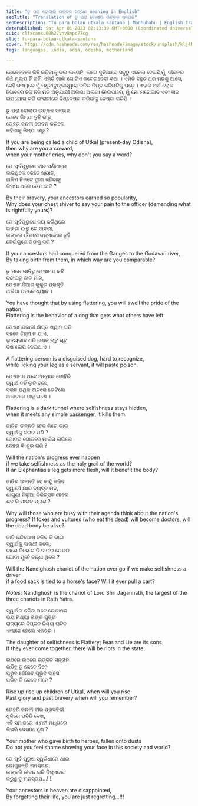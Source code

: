 ```yaml
---
title: "ତୁ ପରା ବୋଲାଉ ଉତ୍କଳ ସନ୍ତାନ meaning in English"
seoTitle: "Translation of ତୁ ପରା ବୋଲାଉ ଉତ୍କଳ ସନ୍ତାନ"
seoDescription: "Tu para bolau utkala santana | Madhubabu | English Translation | Utkala | Kalinga | Odra"
datePublished: Sat Apr 01 2023 02:13:39 GMT+0000 (Coordinated Universal Time)
cuid: clfxcaoxu00h27vnv8npc77cg
slug: tu-para-bolau-utkala-santana
cover: https://cdn.hashnode.com/res/hashnode/image/stock/unsplash/klj4MrR4Djk/upload/4ffae47908714f6e50444e576256a19c.jpeg
tags: languages, india, odia, odisha, motherland

---
```


ବେଳେବେଳେ କିଛି କରିବାକୁ ଭଲ ଲାଗେନି, ଲାଗେ ଦୁନିଆରେ ସବୁଠୁ ଏକେଲା ହେଉଛି ମୁଁ, ଜୀବନର କିଛି ମୂଲ୍ୟ ହିଁ ନାହିଁ, ଏମିତି ଖାଲି ଗୋଟିଏ କଟେଇଦେବା କଥା । ଏମିତି ବହୁତ ଥର ମନକୁ ଆସେ, ସେହି ସମୟରେ ମୁଁ ମଧୁବାବୁଙ୍କଦ୍ୱାରା ରଚିତ ନିମ୍ନ କବିତାଟିକୁ ପଢ଼େ । ଏହାର ଅର୍ଥ ଲୋକ ହିସାବରେ ନିଜ ନିଜ ମତ ଅନୁଯାୟୀ ଅଲଗା ଅଲଗା ହେଇପାରେ, ମୁଁ ମୋ ମନୋଭାବ ଏବଂ ଜ୍ଞାନ ଉପଯୋଗ କରି ଇଂରାଜୀରେ ବିଶ୍ଳେଷଣ କରିବାକୁ ଚେଷ୍ଟା କରିଛି ।

ତୁ ପରା ବୋଲାଉ ଉତ୍କଳ ସନ୍ତାନ  
ତେବେ କିମ୍ପା ତୁହି ଭୀରୁ,  
ତୋହର ଜନନୀ ରୋଦନ କରିଲେ  
କହିବାକୁ କିମ୍ପା ଡରୁ ?

If you are being called a child of Utkal (present-day Odisha),  
then why are you a coward,  
when your mother cries, why don't you say a word?

ତୋ ପୂର୍ବପୁରୁଷେ ବୀର ପଣିଆରେ  
ଲଭିଥିଲେ କେତେ ଖ୍ୟାତି,  
ହାକିମ ନିକଟେ ଦୁଃଖ କହିବାକୁ  
କିମ୍ପା ଥରେ ତୋର ଛାତି ?

By their bravery, your ancestors earned so popularity,  
Why does your chest shiver to say your pain to the officer (demanding what is rightfully yours)?

ତୋ ପୂର୍ବପୁରୁଷେ ଜୟ କରିଥିଲେ  
ଗଙ୍ଗା ଠାରୁ ଗୋଦାବରୀ,  
ତାଙ୍କର ଔରସେ ଜନ୍ମହୋଇ ତୁହି  
କେଉଁଗୁଣେ ତାଙ୍କୁ ସରି ?

If your ancestors had conquered from the Ganges to the Godavari river,  
By taking birth from them, in which way are you comparable?

ତୁ ମନେ ଭାବିଛୁ ତୋଷାମଦ କରି  
ବଢାଇବୁ ଜାତି ମାନ,  
ତୋଷାମଦିଆର କୁକୁର ପ୍ରକୃତି  
ଅଇଁଠା ପତରେ ଧ୍ୟାନ ।

You have thought that by using flattering, you will swell the pride of the nation,  
Flattering is the behavior of a dog that gets what others have left.

ତୋଷାମଦକାରୀ କ୍ଷିପ୍ତ ଶ୍ୱାନ ପରି  
ସହଜେ ଚିହ୍ନା ନ ଯାଏ,  
ଭୃତ୍ୟଭାବ ଧରି ଗୋଡ ଚାଟୁ ଚାଟୁ  
ବିଷ ଲେପି ଦେଇଥାଏ ।

A flattering person is a disguised dog, hard to recognize,  
while licking your leg as a servant, it will paste poison.

ତୋଷାମଦ ଅଟେ ଅନ୍ଧାର ଗୋହିରି  
ସ୍ୱାର୍ଥ ତହିଁ ଲୁଚି ବସେ,  
ସରଳ ପଥିକ ବାଟରେ ଭେଟିଲେ  
ଅକାତରେ ତାକୁ ନାଶେ ।

Flattering is a dark tunnel where selfishness stays hidden,  
when it meets any simple passenger, it kills them.

ଜାତିର ଉନ୍ନତି ହେବ କିରେ ଭାଇ  
ସ୍ୱାର୍ଥକୁ ଜଗତ ମଣି ?  
ଗୋଦର ଗୋଡରେ ମାଉଁସ ଲାଗିଲେ  
ଦେହର କି ଶୁଭ ଗଣି ?

Will the nation's progress ever happen  
if we take selfishness as the holy grail of the world?  
If an Elephantiasis leg gets more flesh, will it benefit the body?

ଜାତିର ଉନ୍ନତି ସେ କାହୁଁ କରିବ  
ସ୍ୱାର୍ଥେ ଯାର ବ୍ୟସ୍ତ ମନ,  
ଶାଗୁଣା ବିଲୁଆ ଚିକିତ୍ସକ ହେଲେ  
ଶବ କି ପାଇବ ପ୍ରାଣ ?

Why will those who are busy with their agenda think about the nation's progress? If foxes and vultures (who eat the dead) will become doctors, will the dead body be alive?

ଜାତି ନନ୍ଦିଘୋଷ ଚଳିବ କି ଭାଇ  
ସ୍ୱାର୍ଥକୁ ସାରଥୀ କଲେ,  
ଟାଣେ କିରେ ଗାଡି ଦାନାର ତୋବଡା  
ଘୋଡା ମୁହେଁ ବନ୍ଧା ଥିଲେ ?

Will the Nandighosh chariot of the nation ever go if we make selfishness a driver  
if a food sack is tied to a horse's face? Will it ever pull a cart?

*Notes*: Nandighosh is the chariot of Lord Shri Jagannath, the largest of the three chariots in Rath Yatra.

ସ୍ୱାର୍ଥର ବନିତା ଅଟେ ତୋଷାମଦ  
ଭୟ ମିଥ୍ୟା ତାଙ୍କ ପୁତ୍ର  
ରାଜ୍ୟରେ ବିପ୍ଳବ ନିଶ୍ଚୟ ଘଟିବ  
ଏମାନେ ହେଲେ ଏକତ୍ର ।

The daughter of selfishness is Flattery; Fear and Lie are its sons  
If they ever come together, there will be riots in the state.

ଉଠରେ ଉଠରେ ଉତ୍କଳ ସନ୍ତାନ  
ଉଠିବୁ ତୁ କେତେ ଦିନେ  
ପୂରୁବ ଗୌରବ ପୂରୁବ ସାହସ  
ପଡିବ କି କେବେ ମନେ ?

Rise up rise up children of Utkal, when will you rise  
Past glory and past bravery when will you remember?

ତୋହରି ଜନନୀ ବୀର ପ୍ରସବିନୀ  
ଧୂଳିରେ ପଡିଛି ଦେଖ,  
ଏହି ସମାଜରେ ଏ ମହୀ ମଧ୍ୟରେ  
କିପରି ଦେଖାଉ ମୁଖ ?

Your mother who gave birth to heroes, fallen onto dusts  
Do not you feel shame showing your face in this society and world?

ତୋ ପୂର୍ବ ପୁରୁଷ ସ୍ୱର୍ଗଧାମେ ଥାଇ  
ଭୋଗୁଛନ୍ତି ମନସ୍ତାପ,  
ତାଙ୍କରି ଜୀବନ କରି ବିସ୍ମରଣ  
କରୁଛୁ ତୁ ମନସ୍ତାପ…!!!

Your ancestors in heaven are disappointed,  
By forgetting their life, you are just regretting...!!!
